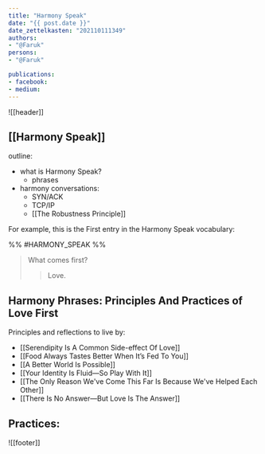 ```yaml
---
title: "Harmony Speak"
date: "{{ post.date }}"
date_zettelkasten: "202110111349"
authors:
- "@Faruk"
persons:
- "@Faruk"

publications:
- facebook:
- medium: 
---
```

![[header]]

## [[Harmony Speak]]
outline:
- what is Harmony Speak?
	- phrases
- harmony conversations:
	- SYN/ACK
	- TCP/IP
	-  [[The Robustness Principle]]


For example, this is the First entry in the Harmony Speak vocabulary:

%% #HARMONY_SPEAK %%
> What comes first?
> > Love.

## Harmony Phrases: Principles And Practices of Love First

Principles and reflections to live by:
- [[Serendipity Is A Common Side-effect Of Love]]
- [[Food Always Tastes Better When It’s Fed To You]]
- [[A Better World Is Possible]]
- [[Your Identity Is Fluid—So Play With It]]
- [[The Only Reason We've Come This Far Is Because We've Helped Each Other]]
- [[There Is No Answer—But Love Is The Answer]]

Practices:
- 


![[footer]]
